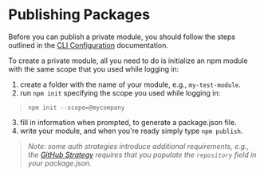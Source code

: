 # Publishing Packages

Before you can publish a private module, you should follow the steps outlined in the [CLI Configuration] documentation.

To create a private module, all you need to do is initialize an npm module with the same
scope that you used while logging in:

1. create a folder with the name of your module, e.g., `my-test-module`.
2. run `npm init` specifying the scope you used while logging in:

  > `npm init --scope=@mycompany`

3. fill in information when prompted, to generate a package.json file.
4. write your module, and when you're ready simply type `npm publish`.

  > _Note: some auth strategies introduce additional requirements, e.g.,
    the [GitHub Strategy] requires that you populate the `repository`
    field in your package.json._

[CLI Configuration]: /cli/configuration.html
[GitHub Strategy]: /up-and-running/auth/github.md
